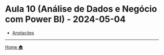 # Aula 10 (Análise de Dados e Negócio com Power BI) - 2024-05-04

- [Anotações](anotacoes.md)

---

[Home 🏠](../README.md) 